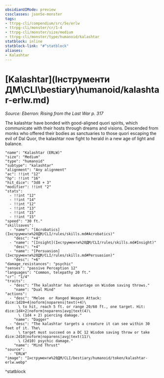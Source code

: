 ```yaml
---
obsidianUIMode: preview
cssclasses: json5e-monster
tags:
- ttrpg-cli/compendium/src/5e/erlw
- ttrpg-cli/monster/cr/1-4
- ttrpg-cli/monster/size/medium
- ttrpg-cli/monster/type/humanoid/kalashtar
statblock: inline
statblock-link: "#^statblock"
aliases:
- Kalashtar
---
```

# [Kalashtar](Інструменти ДМ\CLI\bestiary\humanoid/kalashtar-erlw.md)
*Source: Eberron: Rising from the Last War p. 317*  

The kalashtar have bonded with good-aligned quori spirits, which communicate with their hosts through dreams and visions. Descended from monks who offered their bodies as sanctuaries to those quori escaping the evil of Dal Quor, the kalashtar now fight to herald in a new age of light and balance.

```statblock
"name": "Kalashtar (ERLW)"
"size": "Medium"
"type": "humanoid"
"subtype": "kalashtar"
"alignment": "Any alignment"
"ac": !!int "12"
"hp": !!int "16"
"hit_dice": "3d8 + 3"
"modifier": !!int "2"
"stats":
  - !!int "12"
  - !!int "14"
  - !!int "12"
  - !!int "13"
  - !!int "15"
  - !!int "15"
"speed": "30 ft."
"skillsaves":
  - "name": "[Acrobatics](Інструменти%20ДМ/CLI/rules/skills.md#Acrobatics)"
    "desc": "+4"
  - "name": "[Insight](Інструменти%20ДМ/CLI/rules/skills.md#Insight)"
    "desc": "+4"
  - "name": "[Persuasion](Інструменти%20ДМ/CLI/rules/skills.md#Persuasion)"
    "desc": "+6"
"damage_resistances": "psychic"
"senses": "passive Perception 12"
"languages": "Common, telepathy 20 ft."
"cr": "1/4"
"traits":
  - "desc": "The kalashtar has advantage on Wisdom saving throws."
    "name": "Dual Mind"
"actions":
  - "desc": "Melee  or Ranged Weapon Attack: dice:1d20+4|noform|noparens|text(+4)\
      \ to hit, reach 5 ft. or range 20/60 ft., one target. Hit: dice:1d4+2|noform|noparens|avg|text(4)\
      \ (1d4 + 2) piercing damage."
    "name": "Dagger"
  - "desc": "The kalashtar targets a creature it can see within 30 feet of it. The\
      \ target must succeed on a DC 12 Wisdom saving throw or take dice:2d10|noform|noparens|avg|text(11)\
      \ (2d10) psychic damage."
    "name": "Mind Thrust"
"source":
  - "ERLW"
"image": "Інструменти%20ДМ/CLI/bestiary/humanoid/token/kalashtar-erlw.webp"
```
^statblock